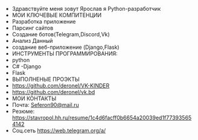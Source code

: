 - Здравствуйте  меня  зовут Ярослав  я Python-разработчик
- МОИ КЛЮЧЕВЫЕ КОМПИТЕНЦИИ
- Разработка приложение
- Парсинг сайтов
- Создание ботов(Telegram,Discord,Vk)
- Анализ Данный
- создание веб-приложение  (Django,Flask)
- ИНСТРУМЕНТЫ ПРОГРАММИРОВАНИЯ:
- python
- C#
-Django
- Flask
- ВЫПОЛНЕНЫЕ ПРОЭКТЫ
- https://github.com/deronel/VK-KINDER
- https://github.com/deronel/vk.bd
- МОИ КОНТАКТЫ
- Почта: Seferon90@mail.ru
- Резюме: https://stavropol.hh.ru/resume/1c4d6facff0b6654a20039ed1f773935654142
- Соц.сеть https://web.telegram.org/a/



